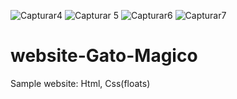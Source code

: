 ![Capturar4](https://user-images.githubusercontent.com/81823496/121523531-9a222980-c9f6-11eb-970a-67caafbc06cf.PNG)
![Capturar 5](https://user-images.githubusercontent.com/81823496/121523539-9c848380-c9f6-11eb-8b39-598ad480fdea.PNG)
![Capturar6](https://user-images.githubusercontent.com/81823496/121523544-9e4e4700-c9f6-11eb-9b10-95ffeff544b6.PNG)
![Capturar7](https://user-images.githubusercontent.com/81823496/121523550-a0b0a100-c9f6-11eb-9bc5-365b8a9acfd6.PNG)
# website-Gato-Magico
Sample website: Html, Css(floats)
